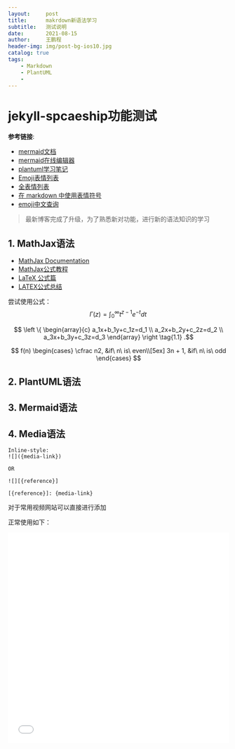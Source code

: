 ```yaml
---
layout:     post
title:      makrdown新语法学习
subtitle:   测试说明
date:       2021-08-15
author:     王鹏程
header-img: img/post-bg-ios10.jpg
catalog: true
tags:
    - Markdown
    - PlantUML
    - 
---
```


# jekyll-spcaeship功能测试

__参考链接__:
- [mermaid文档](https://mermaid-js.github.io/mermaid/#/n00b-gettingStarted)
- [mermaid在线编辑器]([e/jekyll-spaceship/edit/master/README.md](https://mermaid-js.github.io/mermaid-live-editor/edit/#eyJjb2RlIjoic2VxdWVuY2VEaWFncmFtXG4gICAgQWxpY2UtPj4rSm9objogSGVsbG8gSm9obiwgaG93IGFyZSB5b3U_XG4gICAgQWxpY2UtPj4rSm9objogSm9obiwgY2FuIHlvdSBoZWFyIG1lP1xuICAgIEpvaG4tLT4-LUFsaWNlOiBIaSBBbGljZSwgSSBjYW4gaGVhciB5b3UhXG4gICAgSm9obi0tPj4tQWxpY2U6IEkgZmVlbCBncmVhdCFcbiAgICAgICAgICAgICIsIm1lcm1haWQiOiJ7XG4gIFwidGhlbWVcIjogXCJkZWZhdWx0XCJcbn0iLCJ1cGRhdGVFZGl0b3IiOmZhbHNlLCJhdXRvU3luYyI6dHJ1ZSwidXBkYXRlRGlhZ3JhbSI6ZmFsc2V9))
- [plantuml学习笔记](https://wangpengcheng.github.io/2020/06/26/uml_learn_note/)
- [Emoji表情列表](https://www.webfx.com/tools/emoji-cheat-sheet/)
- [全表情列表](https://www.unicode.org/emoji/charts/full-emoji-list.html)
- [在 markdown 中使用表情符号](https://www.jianshu.com/p/31f075f8e118)
- [emoji中文查询](https://www.emojiall.com/zh-hans)


> 最新博客完成了升级，为了熟悉新对功能，进行新的语法知识的学习

## 1. MathJax语法
- [MathJax Documentation](http://docs.mathjax.org/en/latest/)
- [MathJax公式教程](https://blog.csdn.net/dabokele/article/details/79577072)
- [LaTeX 公式篇](https://zhuanlan.zhihu.com/p/110756681)
- [LATEX公式总结](https://www.jianshu.com/p/22117d964baf)

尝试使用公式：
$$\Gamma(z) = \int_0^\infty t^{z-1}e^{-t}dt\,$$


$$
\left \{ 
\begin{array}{c}
a_1x+b_1y+c_1z=d_1 \\ 
a_2x+b_2y+c_2z=d_2 \\ 
a_3x+b_3y+c_3z=d_3
\end{array}
\right
\tag{1.1}
.$$

$$
f(n)
\begin{cases}
\cfrac n2, &if\ n\ is\ even\\[5ex]
3n + 1, &if\  n\ is\ odd
\end{cases}
$$

## 2. PlantUML语法

## 3. Mermaid语法

## 4. Media语法


```
Inline-style:
![]({media-link})

OR

![][{reference}]

[{reference}]: {media-link}
```

对于常用视频网站可以直接进行添加

正常使用如下：

<iframe src="//player.bilibili.com/player.html?aid=462256092&bvid=BV1mL411E7Uk&cid=388230485&page=1" scrolling="no" border="0" frameborder="no" framespacing="0" allowfullscreen="true" style="width: 100%;height:480px"> </iframe>


